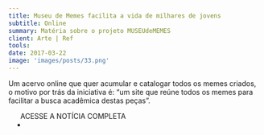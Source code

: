 ```yaml
---
title: Museu de Memes facilita a vida de milhares de jovens
subtitle: Online
summary: Matéria sobre o projeto MUSEUdeMEMES
client: Arte | Ref
tools: 
date: 2017-03-22
image: 'images/posts/33.png'
---
```


Um acervo online que quer acumular e catalogar todos os memes criados, o motivo por trás da iniciativa é: “um site que reúne todos os memes para facilitar a busca acadêmica destas peças”.

<div class="post__share"><ul class="share__list list-reset">ACESSE A NOTÍCIA COMPLETA<li class="share__item" style="margin-left: 10px"><a class="share__link share__facebook" style="background: #fa5657" href="http://arteref.com/arte-no-mundo/museu-de-memes-facilita-a-vida-de-milhares-de-jovens/" 
onclick=window.open(this.href, 'pop-up', 'left=20,top=20,width=500,height=500,toolbar=1,resizable=0'); return false;" title="Link" rel="nofollow"><i class="fa-solid fa-link"></i></a></li></ul></div>
<!-- <div class="gallery-box"><div class="gallery"><img src="/clipping/images/example-1.jpg" loading="lazy" alt="Project"><img src="/clipping/images/example-2.jpg" loading="lazy" alt="Project"></div><em>Gallery / <a href="https://www.freepik.com/" target="_blank">Freepic</a></em></div> -->